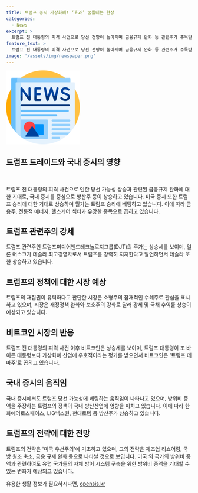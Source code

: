 ```yaml
---
title: 트럼프 증시 가상화폐! ‘효과’ 꿈틀대는 현상
categories:
  - News
excerpt: >
  트럼프 전 대통령의 피격 사건으로 당선 전망이 높아지며 금융규제 완화 등 관련주가 주목받고 있다. 미국 증시 뿐만 아니라 국내 증시도 방산주 중심으로 상승세를 보였다. 트럼프의 재집권 가능성에 따라 금융주, 전통적 에너지, 헬스케어 섹터 등이 유망한 종목으로 꼽히고 있다. 미국 대선 후보 시절 우호적 발언으로 가상화폐 대통령으로 평가받던 트럼프와 관련된 비트코인 역시 상승세를 보이며 관심을 끌고 있다. 미국 내외에서 트럼프 관련 주식과 시장의 동향에 대한 기대가 높아지고 있다. 
feature_text: >
  트럼프 전 대통령의 피격 사건으로 당선 전망이 높아지며 금융규제 완화 등 관련주가 주목받고 있다. 미국 증시 뿐만 아니라 국내 증시도 방산주 중심으로 상승세를 보였다. 트럼프의 재집권 가능성에 따라 금융주, 전통적 에너지, 헬스케어 섹터 등이 유망한 종목으로 꼽히고 있다. 미국 대선 후보 시절 우호적 발언으로 가상화폐 대통령으로 평가받던 트럼프와 관련된 비트코인 역시 상승세를 보이며 관심을 끌고 있다. 미국 내외에서 트럼프 관련 주식과 시장의 동향에 대한 기대가 높아지고 있다. 
image: '/assets/img/newspaper.png'
---
```


<p><img src="/assets/img/newspaper.png" alt="kimp 속보" /></p>

<h2 data-ke-size="size24">트럼프 트레이드와 국내 증시의 영향</h2>

<p data-ke-size="size16">&nbsp;</p>

<p>트럼프 전 대통령의 피격 사건으로 인한 당선 가능성 상승과 관련된 금융규제 완화에 대한 기대로, 국내 증시를 중심으로 방산주 등이 상승하고 있습니다. 미국 증시 또한 트럼프 승리에 대한 기대로 상승하며 월가는 트럼프 승리에 베팅하고 있습니다. 이에 따라 금융주, 전통적 에너지, 헬스케어 섹터가 유망한 종목으로 꼽히고 있습니다.</p></p>

<h2 data-ke-size="size22">트럼프 관련주의 강세</h2>

<p data-ke-size="size16">트럼프 관련주인 트럼프미디어앤드테크놀로지그룹(DJT)의 주가는 상승세를 보이며, 일론 머스크가 테슬라 최고경영자로서 트럼프를 강력히 지지한다고 발언하면서 테슬라 또한 상승하고 있습니다.</p>

<h2 data-ke-size="size22">트럼프의 정책에 대한 시장 예상</h2>

<p data-ke-size="size16">트럼프의 재집권이 유력하다고 판단한 시장은 소형주의 잠재적인 수혜주로 관심을 표시하고 있으며, 시장은 재정정책 완화와 보호주의 강화로 달러 강세 및 국채 수익률 상승이 예상되고 있습니다.</p>

<h2 data-ke-size="size22">비트코인 시장의 반응</h2>

<p data-ke-size="size16">트럼프 전 대통령의 피격 사건 이후 비트코인은 상승세를 보이며, 트럼프 대통령이 조 바이든 대통령보다 가상화폐 산업에 우호적이라는 평가를 받으면서 비트코인은 '트럼프 테마주'로 꼽히고 있습니다.</p>

<h2 data-ke-size="size22">국내 증시의 움직임</h2>

<p data-ke-size="size16">국내 증시에서도 트럼프 당선 가능성에 베팅하는 움직임이 나타나고 있으며, 방위비 증액을 주장하는 트럼프의 정책이 국내 방산산업에 영향을 미치고 있습니다. 이에 따라 한화에어로스페이스, LIG넥스원, 현대로템 등 방산주가 상승하고 있습니다.</p>

<h2 data-ke-size="size22">트럼프의 전략에 대한 전망</h2>

<p data-ke-size="size16">트럼프의 전략은 '미국 우선주의'에 기초하고 있으며, 그의 전략은 제조업 리쇼어링, 국방 원조 축소, 금융 규제 완화 등으로 나타날 것으로 보입니다. 미국 외 국가의 방위비 증액과 관련하여도 유럽 국가들의 자체 방어 시스템 구축을 위한 방위비 증액을 기대할 수 있는 변화가 예상되고 있습니다.</p>
유용한 생활 정보가 필요하시다면, <a href="https://opensis.kr" rel="dofollow">opensis.kr</a>


